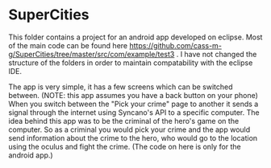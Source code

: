 SuperCities
============
This folder contains a project for an android app developed on eclipse. Most of the main code can be found here https://github.com/cass-m-g/SuperCities/tree/master/src/com/example/test3 . I have not changed the structure of the folders in order to maintain compatability with the eclipse IDE.

The app is very simple, it has a few screens which can be switched between. (NOTE: this app assumes you have a back button on your phone) When you switch between the "Pick your crime" page to another it sends a signal through the internet using Syncano's API to a specific computer. The idea behind this app was to be the criminal of the hero's game on the computer. So as a criminal you would pick your crime and the app would send information about the crime to the hero, who would go to the location using the oculus and fight the crime. (The code on here is only for the android app.)
